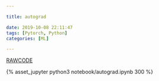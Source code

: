 ```yaml
---

title: autograd

date: 2019-10-08 22:11:47
tags: [Pytorch, Python]
categories: [ML]

---
```


[RAWCODE](https://raw.githubusercontent.com/qrsforever/code_blog_post/master/ML/Pytorch/autograd.md)

<!-- more -->

{% asset_jupyter python3 notebook/autograd.ipynb 300 %}
